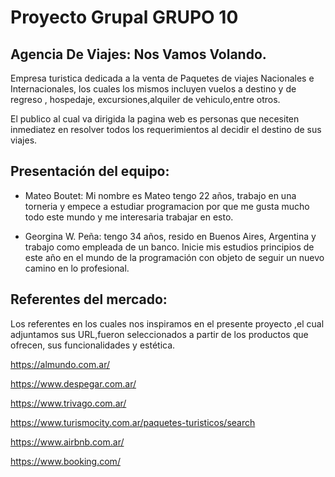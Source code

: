 # Proyecto Grupal GRUPO 10

## Agencia De Viajes: Nos Vamos Volando.

Empresa turistica dedicada a la venta de Paquetes de viajes Nacionales e Internacionales, los cuales los mismos incluyen vuelos a destino y de regreso , hospedaje, excursiones,alquiler de vehiculo,entre otros.

El publico al cual va dirigida la pagina web es personas que necesiten inmediatez en resolver todos los requerimientos al decidir el destino de sus viajes.

## Presentación del equipo:

- Mateo Boutet: Mi nombre es Mateo tengo 22 años, trabajo en una torneria y empece a estudiar programacion 
por que me gusta mucho todo este mundo y me interesaria trabajar en esto.

- Georgina W. Peña: tengo 34 años, resido en Buenos Aires, Argentina y trabajo como empleada de un banco. Inicie mis estudios principios de este año en el mundo de la programación con objeto de seguir un nuevo camino en lo profesional.

## Referentes del mercado:
Los referentes en los cuales nos inspiramos en el presente proyecto ,el cual adjuntamos sus URL,fueron seleccionados a partir de los productos que ofrecen, sus funcionalidades y estética. 

https://almundo.com.ar/

https://www.despegar.com.ar/

https://www.trivago.com.ar/

https://www.turismocity.com.ar/paquetes-turisticos/search

https://www.airbnb.com.ar/

https://www.booking.com/
